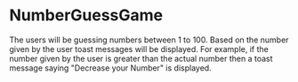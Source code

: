 # NumberGuessGame
The users will be guessing numbers between 1 to 100. Based on the number given by the user toast messages will be displayed. For example, if the number given by the user is greater than the actual number then a toast message saying "Decrease your Number" is displayed.
